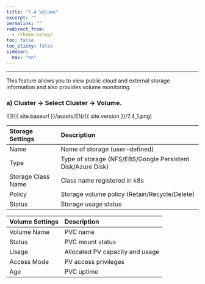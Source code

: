 ```yaml
---
title: "7.4 Volume"
excerpt: ""
permalink: ""
redirect_from:
  - /theme-setup/
toc: false
toc_sticky: false
sidebar:
  nav: "en"
---
```



---

This feature allows you to view public cloud and external storage information and also provides volume monitoring.

### a\) Cluster → Select Cluster → Volume.
![]({{ site.baseurl }}/assets/EN/{{ site.version }}/7.4_1.png)

| **Storage Settings** | **Description**                                               |
| :------------------- | :------------------------------------------------------------ |
| Name                 | Name of storage \(user-defined\)                              |
| Type                 | Type of storage \(NFS/EBS/Google Persistent Disk/Azure Disk\) |
| Storage Class Name   | Class name registered in k8s                                  |
| Policy               | Storage volume policy \(Retain/Recycle/Delete\)               |
| Status               | Storage usage status                                          |

| **Volume Settings** | **Description**                 |
| :------------------ | :------------------------------ |
| Volume Name         | PVC name                        |
| Status              | PVC mount status                |
| Usage               | Allocated PV capacity and usage |
| Access Mode         | PV access privileges            |
| Age                 | PVC uptime                      |
